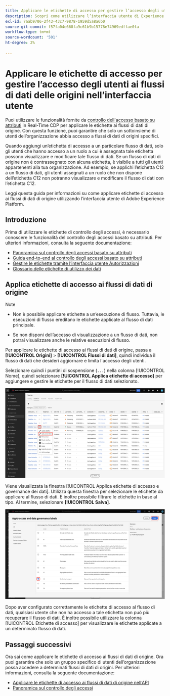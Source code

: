 ```yaml
---
title: Applicare le etichette di accesso per gestire l’accesso degli utenti ai flussi di dati delle origini nell’interfaccia utente
description: Scopri come utilizzare l’interfaccia utente di Experience Platform per applicare le etichette di accesso e gestire l’accesso degli utenti ai flussi di dati delle origini.
exl-id: 7aab9706-2f43-43c7-9878-1959d5a8a6b0
source-git-commit: f57fa04e668fa9c61b9b15778e74969edffae0fa
workflow-type: tm+mt
source-wordcount: '501'
ht-degree: 2%

---
```


# Applicare le etichette di accesso per gestire l’accesso degli utenti ai flussi di dati delle origini nell’interfaccia utente

Puoi utilizzare le funzionalità fornite da [controllo dell&#39;accesso basato su attributi](../../../access-control/abac/overview.md) in Real-Time CDP per applicare le etichette ai flussi di dati di origine. Con questa funzione, puoi garantire che solo un sottoinsieme di utenti dell’organizzazione abbia accesso a flussi di dati di origini specifici.

Quando aggiungi un’etichetta di accesso a un particolare flusso di dati, solo gli utenti che hanno accesso a un ruolo a cui è assegnata tale etichetta possono visualizzare e modificare tale flusso di dati. Se un flusso di dati di origine non è contrassegnato con alcuna etichetta, è visibile a tutti gli utenti appartenenti alla tua organizzazione. Ad esempio, se applichi l’etichetta C12 a un flusso di dati, gli utenti assegnati a un ruolo che non dispone dell’etichetta C12 non potranno visualizzare e modificare il flusso di dati con l’etichetta C12.

Leggi questa guida per informazioni su come applicare etichette di accesso ai flussi di dati di origine utilizzando l’interfaccia utente di Adobe Experience Platform.

## Introduzione

Prima di utilizzare le etichette di controllo degli accessi, è necessario conoscere le funzionalità del controllo degli accessi basato su attributi. Per ulteriori informazioni, consulta la seguente documentazione:

* [Panoramica sul controllo degli accessi basato su attributi](../../../access-control/abac/overview.md)
* [Guida end-to-end al controllo degli accessi basato su attributi](../../../access-control/abac/end-to-end-guide.md)
* [Gestire le etichette tramite l’interfaccia utente Autorizzazioni](../../../access-control/abac/ui/labels.md)
* [Glossario delle etichette di utilizzo dei dati](../../../data-governance/labels/reference.md)

## Applica etichette di accesso ai flussi di dati di origine

>[!NOTE]
>
>* Non è possibile applicare etichette a un’esecuzione di flusso. Tuttavia, le esecuzioni di flusso ereditano le etichette applicate al flusso di dati principale.
>
>* Se non disponi dell’accesso di visualizzazione a un flusso di dati, non potrai visualizzare anche le relative esecuzioni di flusso.

Per applicare le etichette di accesso ai flussi di dati di origine, passa a **[!UICONTROL Origini]** > **[!UICONTROL Flussi di dati]**, quindi individua il flusso di dati che desideri aggiornare e limita l&#39;accesso degli utenti.

Selezionare quindi i puntini di sospensione (`...`) nella colonna [!UICONTROL Nome], quindi selezionare **[!UICONTROL Applica etichette di accesso]** per aggiungere e gestire le etichette per il flusso di dati selezionato.

![La pagina dei flussi di dati nelle origini con l&#39;opzione &quot;Applica etichette di accesso&quot; selezionata.](../../images/tutorials/labels/apply_access_labels.png)

Viene visualizzata la finestra [!UICONTROL Applica etichette di accesso e governance dei dati]. Utilizza questa finestra per selezionare le etichette da applicare al flusso di dati. È inoltre possibile filtrare le etichette in base al tipo. Al termine, selezionare **[!UICONTROL Salva]**.

![Finestra delle etichette di governance dei dati con l&#39;etichetta C2 selezionata.](../../images/tutorials/labels/labels_window.png)

Dopo aver configurato correttamente le etichette di accesso al flusso di dati, qualsiasi utente che non ha accesso a tale etichetta non può più recuperare il flusso di dati. È inoltre possibile utilizzare la colonna [!UICONTROL Etichette di accesso] per visualizzare le etichette applicate a un determinato flusso di dati.

## Passaggi successivi

Ora sai come applicare le etichette di accesso ai flussi di dati di origine. Ora puoi garantire che solo un gruppo specifico di utenti dell’organizzazione possa accedere a determinati flussi di dati di origini. Per ulteriori informazioni, consulta la seguente documentazione:

* [Applicare le etichette di accesso ai flussi di dati di origine nell’API](../api/labels.md)
* [Panoramica sul controllo degli accessi](../../../access-control/home.md)
